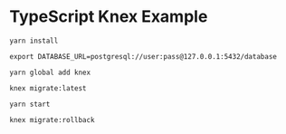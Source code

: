 # TypeScript Knex Example

```yarn install```

```export DATABASE_URL=postgresql://user:pass@127.0.0.1:5432/database```

```yarn global add knex```

```knex migrate:latest```

```yarn start```

```knex migrate:rollback```
